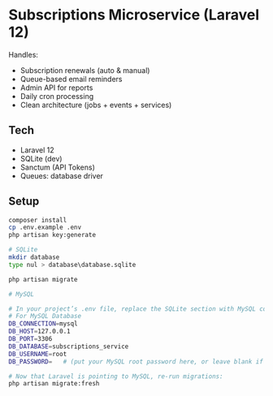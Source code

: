 # Subscriptions Microservice (Laravel 12)

Handles:
- Subscription renewals (auto & manual)
- Queue-based email reminders
- Admin API for reports
- Daily cron processing
- Clean architecture (jobs + events + services)

## Tech
- Laravel 12
- SQLite (dev)
- Sanctum (API Tokens)
- Queues: database driver

## Setup
```bash
composer install
cp .env.example .env
php artisan key:generate

# SQLite
mkdir database
type nul > database\database.sqlite

php artisan migrate

# MySQL

# In your project’s .env file, replace the SQLite section with MySQL configuration:
# For MySQL Database
DB_CONNECTION=mysql
DB_HOST=127.0.0.1
DB_PORT=3306
DB_DATABASE=subscriptions_service
DB_USERNAME=root
DB_PASSWORD=   # (put your MySQL root password here, or leave blank if none)

# Now that Laravel is pointing to MySQL, re-run migrations:
php artisan migrate:fresh
